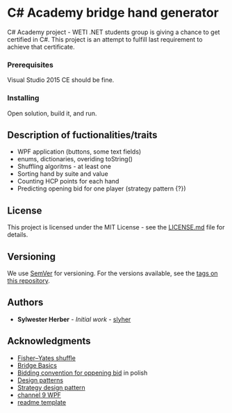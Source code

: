 # C# Academy bridge hand generator
C# Academy project - WETI .NET students group is giving a chance to get certified in C#.
This project is an attempt to fulfill last requirement to achieve that certificate. 

### Prerequisites

Visual Studio 2015 CE should be fine.

### Installing

Open solution, build it, and run.

## Description of fuctionalities/traits 
* WPF application (buttons, some text fields)
* enums, dictionaries, overiding toString()
* Shuffling algoritms - at least one
* Sorting hand by suite and value
* Counting HCP points for each hand
* Predicting opening bid for one player (strategy pattern {?})

## License

This project is licensed under the MIT License - see the [LICENSE.md](LICENSE.md) file for details.

## Versioning

We use [SemVer](http://semver.org/) for versioning. For the versions available, see the [tags on this repository](https://github.com/your/project/tags). 

## Authors

* **Sylwester Herber** - *Initial work* - [slyher](https://github.com/slyher)


## Acknowledgments

* [Fisher–Yates shuffle](https://en.wikipedia.org/wiki/Fisher%E2%80%93Yates_shuffle)
* [Bridge Basics](http://www.rpbridge.net/1t17.htm)
* [Bidding convention for oppening bid](http://www.brydz.info.pl/wspolny-jezyk-wj.html) in polish
* [Design patterns](http://www.dofactory.com/net/design-patterns)
* [Strategy design pattern](https://www.youtube.com/watch?v=b4ssMlADWTM)
* [channel 9 WPF](https://channel9.msdn.com/Tags/wpf)
* [readme template](https://gist.github.com/PurpleBooth/109311bb0361f32d87a2)
